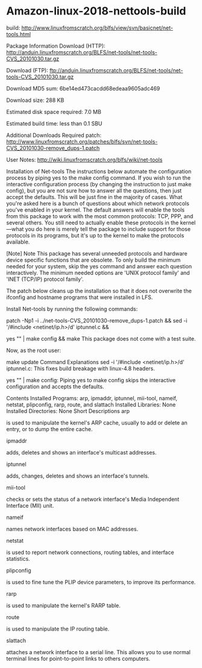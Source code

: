 # Amazon-linux-2018-nettools-build

build: http://www.linuxfromscratch.org/blfs/view/svn/basicnet/net-tools.html

Package Information
Download (HTTP): http://anduin.linuxfromscratch.org/BLFS/net-tools/net-tools-CVS_20101030.tar.gz

Download (FTP): ftp://anduin.linuxfromscratch.org/BLFS/net-tools/net-tools-CVS_20101030.tar.gz

Download MD5 sum: 6be14ed473cacdd68edeaa9605adc469

Download size: 288 KB

Estimated disk space required: 7.0 MB

Estimated build time: less than 0.1 SBU

Additional Downloads
Required patch: http://www.linuxfromscratch.org/patches/blfs/svn/net-tools-CVS_20101030-remove_dups-1.patch

User Notes: http://wiki.linuxfromscratch.org/blfs/wiki/net-tools

Installation of Net-tools
The instructions below automate the configuration process by piping yes to the make config command. If you wish to run the interactive configuration process (by changing the instruction to just make config), but you are not sure how to answer all the questions, then just accept the defaults. This will be just fine in the majority of cases. What you're asked here is a bunch of questions about which network protocols you've enabled in your kernel. The default answers will enable the tools from this package to work with the most common protocols: TCP, PPP, and several others. You still need to actually enable these protocols in the kernel—what you do here is merely tell the package to include support for those protocols in its programs, but it's up to the kernel to make the protocols available.

[Note] Note
This package has several unneeded protocols and hardware device specific functions that are obsolete. To only build the minimum needed for your system, skip the yes command and answer each question interactively. The minimum needed options are 'UNIX protocol family' and 'INET (TCP/IP) protocol family'.

The patch below cleans up the installation so that it does not overwrite the ifconfig and hostname programs that were installed in LFS.

Install Net-tools by running the following commands:

patch -Np1 -i ../net-tools-CVS_20101030-remove_dups-1.patch &&
sed -i '/#include <netinet\/ip.h>/d'  iptunnel.c &&

yes "" | make config &&
make
This package does not come with a test suite.

Now, as the root user:

make update
Command Explanations
sed -i '/#include <netinet\/ip.h>/d' iptunnel.c: This fixes build breakage with linux-4.8 headers.

yes "" | make config: Piping yes to make config skips the interactive configuration and accepts the defaults.

Contents
Installed Programs:
arp, ipmaddr, iptunnel, mii-tool, nameif, netstat, plipconfig, rarp, route, and slattach
Installed Libraries:
None
Installed Directories:
None
Short Descriptions
arp

is used to manipulate the kernel's ARP cache, usually to add or delete an entry, or to dump the entire cache.

ipmaddr

adds, deletes and shows an interface's multicast addresses.

iptunnel

adds, changes, deletes and shows an interface's tunnels.

mii-tool

checks or sets the status of a network interface's Media Independent Interface (MII) unit.

nameif

names network interfaces based on MAC addresses.

netstat

is used to report network connections, routing tables, and interface statistics.

plipconfig

is used to fine tune the PLIP device parameters, to improve its performance.

rarp

is used to manipulate the kernel's RARP table.

route

is used to manipulate the IP routing table.

slattach

attaches a network interface to a serial line. This allows you to use normal terminal lines for point-to-point links to others computers.
